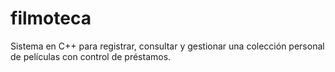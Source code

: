 # filmoteca
Sistema en C++ para registrar, consultar y gestionar una colección personal de películas con control de préstamos.
